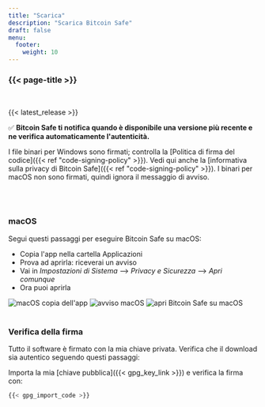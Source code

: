 ```yaml
---
title: "Scarica"
description: "Scarica Bitcoin Safe"
draft: false
menu:
  footer:
    weight: 10
---
```


### {{< page-title >}} 

<br>

{{< latest_release >}}


✅ **Bitcoin Safe ti notifica quando è disponibile una versione più recente e ne verifica automaticamente l'autenticità.**


I file binari per Windows sono firmati; controlla la [Politica di firma del codice]({{< ref "code-signing-policy" >}}). Vedi qui anche la [informativa sulla privacy di Bitcoin Safe]({{< ref "code-signing-policy" >}}). I binari per macOS non sono firmati, quindi ignora il messaggio di avviso.

<br>
<br>

###  macOS 

Segui questi passaggi per eseguire Bitcoin Safe su macOS:
- Copia l'app nella cartella Applicazioni
- Prova ad aprirla: riceverai un avviso
- Vai in *Impostazioni di Sistema* --> *Privacy e Sicurezza* --> *Apri comunque*
- Ora puoi aprirla


<img src="/images/mac/copy-app.png" alt="macOS copia dell'app"   /> 
<img src="/images/mac/warning.png" alt="avviso macOS"   /> 
<img src="/images/mac/disable.png" alt="apri Bitcoin Safe su macOS"   /> 

<br>
<br>

###  Verifica della firma

Tutto il software è firmato con la mia chiave privata. Verifica che il download sia autentico seguendo questi passaggi:

Importa la mia [chiave pubblica]({{< gpg_key_link >}}) e verifica la firma con:
```bash
{{< gpg_import_code >}}
```



<br> 
<br>


<!-- ### Alternative install  via pip  on Mac, Linux, or Windows 
PyPi: https://pypi.org/project/bitcoin-safe/
python -m pip install bitcoin-safe
python -m bitcoin_safe
-->